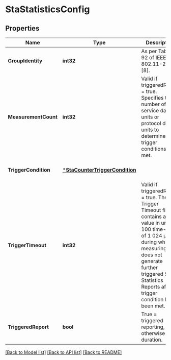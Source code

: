 # StaStatisticsConfig

## Properties
Name | Type | Description | Notes
------------ | ------------- | ------------- | -------------
**GroupIdentity** | **int32** | As per Table 9-92 of IEEE 802.11-2016 [8]. | [default to null]
**MeasurementCount** | **int32** | Valid if triggeredReport &#x3D; true. Specifies the number of MAC service data units or protocol data units to determine if the trigger conditions are met. | [optional] [default to null]
**TriggerCondition** | [***StaCounterTriggerCondition**](STACounterTriggerCondition.md) |  | [optional] [default to null]
**TriggerTimeout** | **int32** | Valid if triggeredReport &#x3D; true. The Trigger Timeout field contains a value in units of 100 time-units of 1 024 µs during which a measuring STA does not generate further triggered STA Statistics Reports after a trigger condition has been met. | [optional] [default to null]
**TriggeredReport** | **bool** | True &#x3D; triggered reporting, otherwise duration. | [default to null]

[[Back to Model list]](../README.md#documentation-for-models) [[Back to API list]](../README.md#documentation-for-api-endpoints) [[Back to README]](../README.md)


